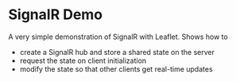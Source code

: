 SignalR Demo
===========

A very simple demonstration of SignalR with Leaflet. Shows how to
 - create a SignalR hub and store a shared state on the server
 - request the state on client initialization 
 - modify the state so that other clients get real-time updates
